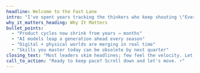 ```yaml
---
headline: Welcome to the Fast Lane
intro: "I've spent years tracking the thinkers who keep shouting \"Everything is speeding up!\"—yet in boardrooms and project meetings the urgency rarely lands. That disconnect is why FutureFast exists: to translate the hum of exponential change into something you can actually act on before it blindsides your business."
why_it_matters_heading: Why It Matters
bullet_points:
  - "Product cycles now shrink from years → months"
  - "AI models leap a generation ahead every season"
  - "Digital + physical worlds are merging in real time"
  - "Skills you master today can be obsolete by next quarter"
closing_text: "Most leaders skim headlines; few feel the velocity. Let this site be your clutch and accelerator—cutting the noise, surfacing the signals, and giving you the frameworks to build, invest, and lead ahead of the curve."
call_to_action: "Ready to keep pace? Scroll down and let's move. ⚡️"
---
```

